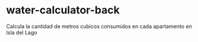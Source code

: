# water-calculator-back
Calcula la cantidad de metros cubicos consumidos en cada apartamento en Isla del Lago
